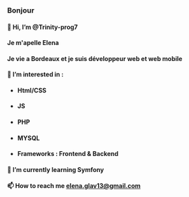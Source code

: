 ### Bonjour
#### 👋 Hi, I’m @Trinity-prog7
#### Je m'apelle Elena
#### Je vie a Bordeaux et je suis développeur web et web mobile 
#### 👀 I’m interested in :
 * #### Html/CSS 
 * #### JS 
 * #### PHP
 * #### MYSQL
 * #### Frameworks : Frontend & Backend
#### 🌱 I’m currently learning Symfony

#### 📫 How to reach me elena.glav13@gmail.com
